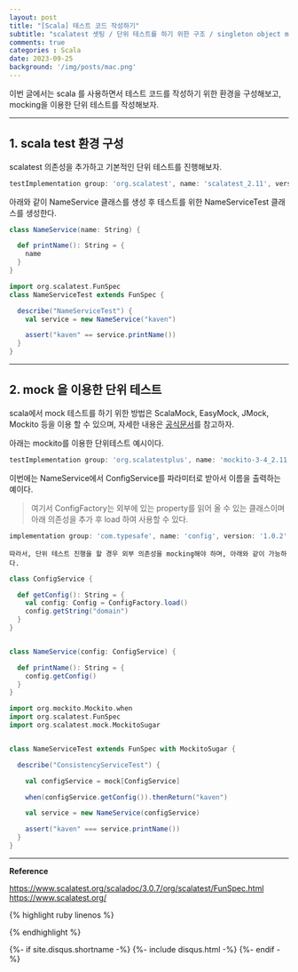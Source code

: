 ```yaml
---
layout: post
title: "[Scala] 테스트 코드 작성하기"
subtitle: "scalatest 셋팅 / 단위 테스트를 하기 위한 구조 / singleton object mock 테스트"    
comments: true
categories : Scala
date: 2023-09-25
background: '/img/posts/mac.png'
---
```


이번 글에서는 scala 를 사용하면서 
테스트 코드를 작성하기 위한 환경을 구성해보고, 
    mocking을 이용한 단위 테스트를 작성해보자.   

- - - 


## 1. scala test 환경 구성   

scalatest 의존성을 추가하고 기본적인 단위 테스트를 진행해보자.   

```gradle
testImplementation group: 'org.scalatest', name: 'scalatest_2.11', version: '2.1.3'
```

아래와 같이 NameService 클래스를 생성 후 테스트를 위한 
NameServiceTest 클래스를 생성한다.   


```scala
class NameService(name: String) {

  def printName(): String = {
    name
  }
}
```

```scala  
import org.scalatest.FunSpec
class NameServiceTest extends FunSpec {

  describe("NameServiceTest") {
    val service = new NameService("kaven")

    assert("kaven" == service.printName())
  }
}
```

- - - 

## 2. mock 을 이용한 단위 테스트   

scala에서 mock 테스트를 하기 위한 방법은 ScalaMock, EasyMock, JMock, Mockito 등을 이용 할 수 있으며, 
    자세한 내용은 [공식문서](https://www.scalatest.org/user_guide/testing_with_mock_objects#scalamock)를 참고하자.   

아래는 mockito를 이용한 단위테스트 예시이다.   

```gradle
testImplementation group: 'org.scalatestplus', name: 'mockito-3-4_2.11', version: '3.2.9.0'
```

이번에는 NameService에서 ConfigService를 파라미터로 받아서 이름을 
출력하는 예이다.  

> 여기서 ConfigFactory는 외부에 있는 property를 읽어 올 수 있는 
클래스이며 아래 의존성을 추가 후 load 하여 사용할 수 있다.   

```gradle
implementation group: 'com.typesafe', name: 'config', version: '1.0.2'
```

`따라서, 단위 테스트 진행을 할 경우 외부 의존성을 mocking해야 하며,
     아래와 같이 가능하다.`      

```scala
class ConfigService {

  def getConfig(): String = {
    val config: Config = ConfigFactory.load()
    config.getString("domain")
  }
}


class NameService(config: ConfigService) {

  def printName(): String = {
    config.getConfig()
  }
}
```


```scala
import org.mockito.Mockito.when
import org.scalatest.FunSpec
import org.scalatest.mock.MockitoSugar


class NameServiceTest extends FunSpec with MockitoSugar {

  describe("ConsistencyServiceTest") {

    val configService = mock[ConfigService]

    when(configService.getConfig()).thenReturn("kaven")

    val service = new NameService(configService)

    assert("kaven" === service.printName())
  }
}

```

- - - 

**Reference**    

<https://www.scalatest.org/scaladoc/3.0.7/org/scalatest/FunSpec.html>   
<https://www.scalatest.org/>   

{% highlight ruby linenos %}

{% endhighlight %}


{%- if site.disqus.shortname -%}
    {%- include disqus.html -%}
{%- endif -%}

